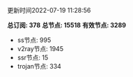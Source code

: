 更新时间2022-07-19 11:28:56

**总订阅: 378**
**总节点: 15518**
**有效节点: 3289**
- ss节点: 995
- v2ray节点: 1945
- ssr节点: 15
- trojan节点: 334
